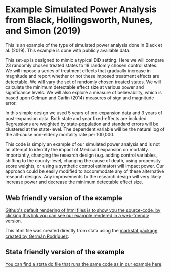 # Example Simulated Power Analysis from Black, Hollingsworth, Nunes, and Simon (2019)

This is an example of the type of simulated power analysis done in Black et al. (2019). This example is done with publicly available data. 

This set-up is designed to mimic a typical DiD setting. Here we will compare 23 randomly chosen treated states to 18 randomly chosen control states. We will impose a series of treatment effects that gradually increase in magnitude and report whether or not these imposed treatment effects are detectable. We will vary the set of randomly chosen treated states. We will calculate the minimum detectable effect size at various power and significance levels. We will also explore a measure of believability, which is based upon Gelman and Carlin (2014) measures of sign and magnitude error.

In this simple design we used 5 years of pre-expansion data and 3 years of post-expansion data. Both state and year fixed-effects are included. Regressions are weighted by state-population and standard errors will be clustered at the state-level. The dependent variable will be the natural log of the all-cause non-elderly mortality rate per 100,000.

This code is simply an example of our simulated power analysis and is not an attempt to identify the impact of Medicaid expansion on mortality. Importantly, changing the research design (e.g. adding control variables, shifting to the county-level, changing the cause of death, using propensity score weights, or using a synthetic control estimator) will impact power. Our approach could be easily modified to accommodate any of these alternative research designs. Any improvements to the research design will very likely increase power and decrease the minimum detectable effect size.

## Web friendly version of the example

[Github's default rendering of html files is to show you the source-code, by clicking this link you can see our example rendered in a web-friendly version](http://htmlpreview.github.io/?https://github.com/hollina/health_insurance_and_mortality/blob/master/state_level_public_data_example/output/simple_power_example_markdown.html).

This html file was created directly from stata using the [markstat package created by Germán Rodríguez](https://data.princeton.edu/stata/markdown/gettingStarted).

## Stata friendly version of the example
[You can find a stata do file that runs the same code as in our example here](https://github.com/hollina/health_insurance_and_mortality/blob/master/state_level_public_data_example/scripts/simple_power_example.do).